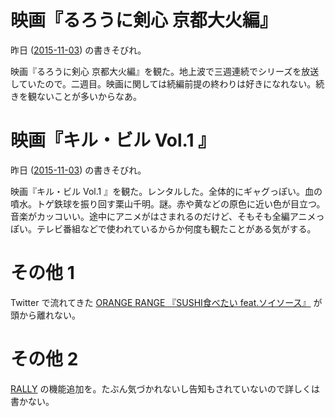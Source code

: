 # 映画『るろうに剣心 京都大火編』

昨日 ([2015-11-03][]) の書きそびれ。

映画『るろうに剣心 京都大火編』を観た。地上波で三週連続でシリーズを放送していたので。二週目。映画に関しては続編前提の終わりは好きになれない。続きを観ないことが多いからなあ。

# 映画『キル・ビル Vol.1 』

昨日 ([2015-11-03][]) の書きそびれ。

映画『キル・ビル Vol.1 』を観た。レンタルした。全体的にギャグっぽい。血の噴水。トゲ鉄球を振り回す栗山千明。謎。赤や黄などの原色に近い色が目立つ。音楽がカッコいい。途中にアニメがはさまれるのだけど、そもそも全編アニメっぽい。テレビ番組などで使われているからか何度も観たことがある気がする。

# その他 1

Twitter で流れてきた
[ORANGE RANGE 『SUSHI食べたい feat.ソイソース』](http://gyao.yahoo.co.jp/player/00091/v10002/v0994000000000543006/) が頭から離れない。

# その他 2

[RALLY](https://rallyapp.jp) の機能追加を。たぶん気づかれないし告知もされていないので詳しくは書かない。

[2015-11-03]: http://blog.bouzuya.net/2015/11/03/
